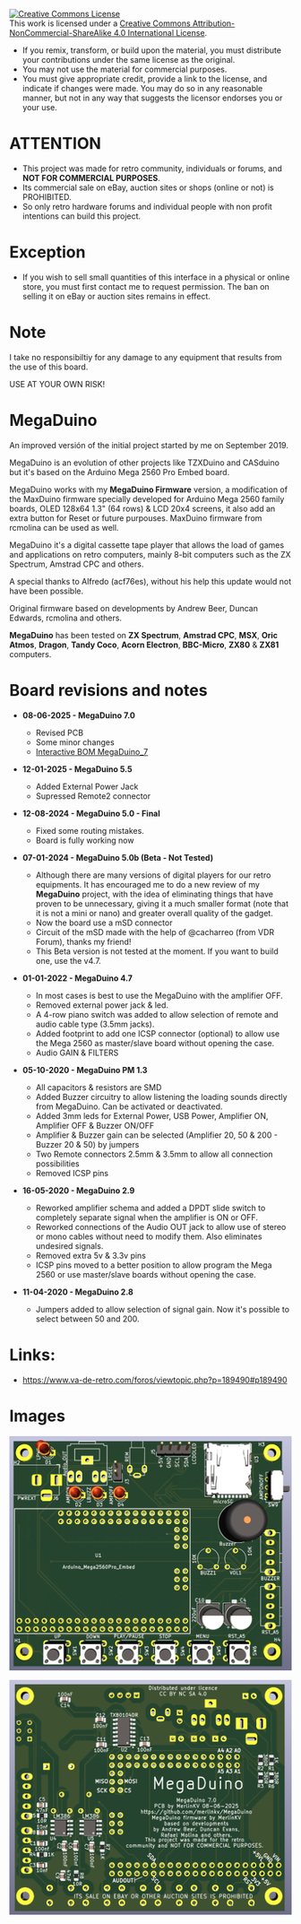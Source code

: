 <a rel="license" href="http://creativecommons.org/licenses/by-nc-sa/4.0/"><img alt="Creative Commons License" style="border-width:0" src="https://i.creativecommons.org/l/by-nc-sa/4.0/88x31.png" /></a><br />This work is licensed under a <a rel="license" href="http://creativecommons.org/licenses/by-nc-sa/4.0/">Creative Commons Attribution-NonCommercial-ShareAlike 4.0 International License</a>.

* If you remix, transform, or build upon the material, you must distribute your contributions under the same license as the original.
* You may not use the material for commercial purposes.
* You must give appropriate credit, provide a link to the license, and indicate if changes were made. You may do so in any reasonable manner, but not in any way that suggests the licensor endorses you or your use.

# ATTENTION

   - This project was made for retro community, individuals or forums, and **NOT FOR COMMERCIAL PURPOSES**.
   - Its commercial sale on eBay, auction sites or shops (online or not) is PROHIBITED.
   - So only retro hardware forums and individual people with non profit intentions can build this project.

# Exception

  - If you wish to sell small quantities of this interface in a physical or online store, you must first contact me to request permission. The ban on selling it on eBay or auction sites remains in effect.

# Note

I take no responsibiltiy for any damage to any equipment that results from the use of this board.

USE AT YOUR OWN RISK!

# MegaDuino

An improved versión of the initial project started by me on September 2019.

MegaDuino is an evolution of other projects like TZXDuino and CASduino but it's based on the Arduino Mega 2560 Pro Embed board.

MegaDuino works with my **MegaDuino Firmware** version, a modification of the MaxDuino firmware specially developed for Arduino Mega 2560 family boards,
OLED 128x64 1.3" (64 rows) & LCD 20x4 screens, it also add an extra button for Reset or future purpouses. MaxDuino firmware from rcmolina can be used as well.

MegaDuino it's a digital cassette tape player that allows the load of games and applications on retro computers, mainly 8-bit computers such as the
ZX Spectrum, Amstrad CPC and others.

A special thanks to Alfredo (acf76es), without his help this update would not have been possible.

Original firmware based on developments by Andrew Beer, Duncan Edwards, rcmolina and others.

**MegaDuino** has been tested on **ZX Spectrum**, **Amstrad CPC**, **MSX**, **Oric Atmos**, **Dragon**, **Tandy Coco**, **Acorn Electron**, **BBC-Micro**, **ZX80** & **ZX81** computers.

# Board revisions and notes

* **08-06-2025 - MegaDuino 7.0**
  - Revised PCB
  - Some minor changes
  - [Interactive BOM MegaDuino_7](https://htmlpreview.github.io/?https://github.com/merlinkv/MegaDuino/blob/main/MegaDuino_7.html)

* **12-01-2025 - MegaDuino 5.5**
  - Added External Power Jack
  - Supressed Remote2 connector
  
* **12-08-2024 - MegaDuino 5.0 - Final**
  - Fixed some routing mistakes.
  - Board is fully working now

* **07-01-2024 - MegaDuino 5.0b (Beta - Not Tested)**
  - Although there are many versions of digital players for our retro equipments. It has encouraged me to do a new review of my **MegaDuino** project, with the idea of eliminating things that have proven to be unnecessary, giving it a much smaller format (note that it is not a mini or nano) and greater overall quality of the gadget.
  - Now the board use a mSD connector
  - Circuit of the mSD made with the help of @cacharreo (from VDR Forum), thanks my friend!
  - This Beta version is not tested at the moment. If you want to build one, use the v4.7.

* **01-01-2022 - MegaDuino 4.7**
  - In most cases is best to use the MegaDuino with the amplifier OFF.
  - Removed external power jack & led.
  - A 4-row piano switch was added to allow selection of remote and audio cable type (3.5mm jacks).
  - Added footprint to add one ICSP connector (optional) to allow use the Mega 2560 as master/slave board without opening the case.
  - Audio GAIN & FILTERS

* **05-10-2020 - MegaDuino PM 1.3**
  - All capacitors & resistors are SMD
  - Added Buzzer circuitry to allow listening the loading sounds directly from MegaDuino. Can be activated or deactivated.
  - Added 3mm leds for External Power, USB Power, Amplifier ON, Amplifier OFF & Buzzer ON/OFF
  - Amplifier & Buzzer gain can be selected (Amplifier 20, 50 & 200 - Buzzer 20 & 50) by jumpers
  - Two Remote connectors 2.5mm & 3.5mm to allow all connection possibilities
  - Removed ICSP pins

* **16-05-2020 - MegaDuino 2.9**
  - Reworked amplifier schema and added a DPDT slide switch to completely separate signal when the amplifier is ON or OFF.
  - Reworked connections of the Audio OUT jack to allow use of stereo or mono cables without need to modify them. Also eliminates undesired signals.
  - Removed extra 5v & 3.3v pins
  - ICSP pins moved to a better position to allow program the Mega 2560 or use master/slave boards without opening the case.

* **11-04-2020 - MegaDuino 2.8**
  - Jumpers added to allow selection of signal gain. Now it's possible to select between 50 and 200.

# Links:

* https://www.va-de-retro.com/foros/viewtopic.php?p=189490#p189490

# Images

![Version 7 Front](https://github.com/merlinkv/MegaDuino/blob/main/MegaDuino_7_Front.jpg)

![Version 7 Back](https://github.com/merlinkv/MegaDuino/blob/main/MegaDuino_7_Back.jpg)



